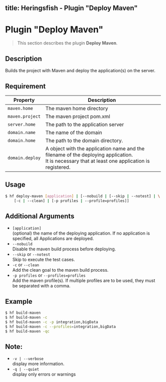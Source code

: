 title: Heringsfish - Plugin "Deploy Maven"
---

<span class="fa fa-plug fa-4x"></span>


# Plugin "Deploy Maven"

> This section describes the plugin **Deploy Maven**.

## Description

Builds the project with Maven and deploy the application(s) on the server.

## Requirement

| Property                  | Description
|---------------------------|------------------------------------------------
| `maven.home`              | The maven home directory
| `maven.project`           | The maven project pom.xml
| `server.home`             | The path to the application server
| `domain.name`             | The name of the domain
| `domain.home`             | The path to the domain directory.
| `domain.deploy`           | A object with the application name and the filename of the deploying application.<br>It is necessary that at least one application is registered.


## Usage

```bash
$ hf deploy-maven [application] | [--nobuild | [--skip | --notest] | \
    [-c | --clean] | [-p profiles | --profile=profiles]]
```

## Additional Arguments

* `[application]`<br>
  (optional) the name of the deploying application. If no application is specified, all Applications are deployed.
* `--nobuild`<br>
  Disable the maven build process before deploying.
* `--skip` or `--notest`<br>
  Skip to execute the test cases.
* `-c` or `--clean`<br>
  Add the clean goal to the maven build process.
* `-p profiles` or `--profiles=profiles`<br>
  Add the maven profile(s). If multiple profiles are to be used, they must be separated with a comma.

## Example

```bash
$ hf build-maven
$ hf build-maven -c
$ hf build-maven -c -p integration,bigData
$ hf build-maven -c --profiles=integration,bigData
$ hf build-maven -qc
```

## Note:

* `-v | --verbose`<br>
  display more information.
* `-q | --quiet`<br>
  display only errors or warnings

